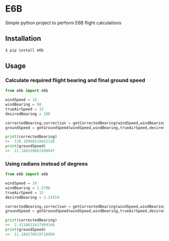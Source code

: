 # E6B
Simple python project to perform E6B flight calculations

## Installation
```bash
$ pip install e6b
```

## Usage

### Calculate required flight bearing and final ground speed
```python
from e6b import e6b

windSpeed = 10
windBearing = 90
trueAirSpeed = 15
desiredBearing = 180

correctedBearing,correction = getCorrectedBearing(windSpeed,windBearing,trueAirSpeed,desiredBearing)
groundSpeed = getGroundSpeed(windSpeed,windBearing,trueAirSpeed,desiredBearing,correction)

print(correctedBearing)
>>  138.18968510422138
print(groundSpeed)
>>  11.180339887498947
```

### Using radians instead of degrees

```python
from e6b import e6b

windSpeed = 10
windBearing = 1.5708
trueAirSpeed = 15
desiredBearing = 3.14159

correctedBearing,correction = getCorrectedBearing(windSpeed,windBearing,trueAirSpeed,desiredBearing,True)
groundSpeed = getGroundSpeed(windSpeed,windBearing,trueAirSpeed,desiredBearing,correction,True)

print(correctedBearing)
>>  2.4118623437909346
print(groundSpeed)
>>  11.180276619728994
```
